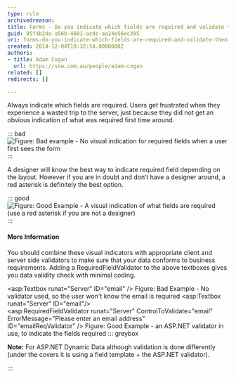 ```yaml
---
type: rule
archivedreason: 
title: Forms - Do you indicate which fields are required and validate them?
guid: 85f4b24e-a56b-4601-acdc-aa24e56ec395
uri: forms-do-you-indicate-which-fields-are-required-and-validate-them
created: 2014-12-04T19:32:54.0000000Z
authors:
- title: Adam Cogan
  url: https://ssw.com.au/people/adam-cogan
related: []
redirects: []

---
```


Always indicate which fields are required. Users get frustrated when they experience a wasted trip to the server, just because they did not get an obvious indication of what was required first time around.

<!--endintro-->

::: bad  
![Figure: Bad example - No visual indication for required fields when a user first sees the form](Required-field\_Bad-example.jpg)  
:::

A designer will know the best way to indicate required field depending on the layout. However if you are in doubt and don’t have a designer around, a red asterisk is definitely the best option.

::: good  
![Figure: Good Example - A visual indication of what fields are required (use a red asterisk if you are not a designer)](Redstar\_Good-example.jpg)  
:::

#### More Information

You should combine these visual indicators with appropriate client and server side validators to make sure that your data conforms to business requirements. Adding a RequiredFieldValidator to the above textboxes gives you data validity check with minimal coding.

&lt;asp:Textbox runat="Server" ID="email" /&gt;
Figure: Bad Example - No validator used, so the user won't know the email is required
&lt;asp:Textbox runat="Server" ID="email"/&gt;     
&lt;asp:RequiredFieldValidator runat="Server" ControlToValidate="email" ErrorMessage="Please enter an email address"     
ID="emailReqValidator" /&gt;
Figure: Good Example - an ASP.NET validator in use, to indicate the fields required
::: greybox

**Note:** For ASP.NET Dynamic Data although validation is done differently (under the covers it is using a field template + the ASP.NET validator).

:::
